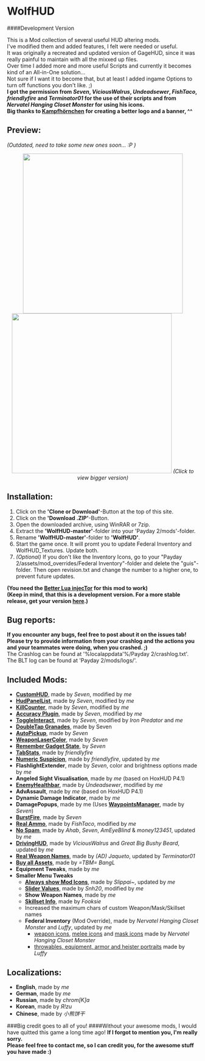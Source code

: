 # WolfHUD
####Development Version
  
This is a Mod collection of several useful HUD altering mods.  
I've modified them and added features, I felt were needed or useful.  
It was originally a recreated and updated version of GageHUD, since it was really painful to maintain with all the mixxed up files.  
Over time I added more and more useful Scripts and currently it becomes kind of an All-in-One solution...  
Not sure if I want it to become that, but at least I added ingame Options to turn off functions you don't like. ;)  
__I got the permission from _Seven_, _ViciousWalrus_, _Undeadsewer_, _FishTaco_, _friendIyfire_ and _Terminator01_ for the use of their scripts and from _Nervatel Hanging Closet Monster_ for using his icons.__  
**Big thanks to [Kampfhörnchen](http://forums.lastbullet.net/member.php?action=profile&uid=19364) for creating a better logo and a banner, ^^**
  
__Preview:__
--
_(Outdated, need to take some new ones soon... :P )_
<p align="center">
  <img src="http://www.imghost.eu/images/2016/03/03/WolfHUD_1.jpg" width="420"/>
  <img src="http://www.imghost.eu/images/2016/03/03/WolfHUD_2.jpg" width="420"/>  
  <i>(Click to view bigger version)</i>
</p>

__Installation:__
--
1. Click on the __'Clone or Download'__-Button at the top of this site.
2. Click on the __'Download .ZIP'__-Button.
2. Open the downloaded archive, using WinRAR or 7zip.
3. Extract the __'WolfHUD-master'__-folder into your 'Payday 2/mods'-folder.
4. Rename __'WolfHUD-master'__-folder to __'WolfHUD'__. 
5. Start the game once. It will promt you to update Federal Inventory and WolfHUD_Textures. Update both.
6. _(Optional)_ If you don't like the Inventory Icons, go to your "Payday 2/assets/mod_overrides/Federal Inventory"-folder and delete the "guis"-folder. Then open revision.txt and change the number to a higher one, to prevent future updates.
  
__(You need the [Better Lua injecTor](http://paydaymods.com/download/) for this mod to work)__  
__(Keep in mind, that this is a development version. For a more stable release, get your version [here](http://paydaymods.com/mods/298/wolfhud).)__  

__Bug reports:__
--
__If you encounter any bugs, feel free to post about it on the issues tab!  
Please try to provide information from your crashlog and the actions you and your teammates were doing, when you crashed.  ;)__  
The Crashlog can be found at '%localappdata'%/Payday 2/crashlog.txt'.  
The BLT log can be found at 'Payday 2/mods/logs/'.

__Included Mods:__
--
- __[CustomHUD](https://bitbucket.org/pjal3urb/customhud/src)__, made by _Seven_, modified by _me_
- __[HudPanelList](https://bitbucket.org/pjal3urb/hudlist/src/)__, made by _Seven_, modified by _me_
- __[KillCounter](https://bitbucket.org/pjal3urb/customhud/src)__, made by _Seven_, modified by _me_
- __[Accuracy Plugin](https://bitbucket.org/pjal3urb/customhud/src)__, made by _Seven_, modified by _me_
- __[ToggleInteract](https://bitbucket.org/pjal3urb/toggleinteract/src)__, made by _Seven_, modified by _Iron Predator_ and _me_
- __[DoubleTap Granades](https://bitbucket.org/pjal3urb/doubletapgrenades/src)__, made by Seven 
- __[AutoPickup](https://bitbucket.org/pjal3urb/autopickup/src)__, made by _Seven_
- __[WeaponLaserColor](http://forums.lastbullet.net/mydownloads.php?action=view_down&did=13508)__, made by _Seven_
- __[Remember Gadget State](https://bitbucket.org/pjal3urb/persistentgadgets/src)__, by _Seven_
- __[TabStats](https://steamcommunity.com/app/218620/discussions/15/618463738399320805/)__, made by _friendIyfire_
- __[Numeric Suspicion](https://github.com/cjur3/GageHud)__, made by _friendIyfire_, updated by _me_
- __FlashlightExtender__, made by _Seven_, color and brightness options made by _me_
- __Angeled Sight Visualisation__, made by _me_ (based on HoxHUD P4.1)
- __[EnemyHealthbar](http://forums.lastbullet.net/mydownloads.php?action=view_down&did=15127)__, made by _Undeadsewer_, modified by _me_
- __AdvAssault__, made by _me_ (based on HoxHUD P4.1)
- __Dynamic Damage Indicator__, made by _me_
- __DamagePopups__, made by me (Uses __[WaypointsManager](https://bitbucket.org/pjal3urb/waypoints)__, made by _Seven_)
- __[BurstFire](https://bitbucket.org/pjal3urb/burstfire/src)__, made by _Seven_
- __[Real Ammo](http://forums.lastbullet.net/mydownloads.php?action=view_down&did=15108)__, made by _FishTaco_, modified by _me_
- __[No Spam](http://steamcommunity.com/app/218620/discussions/15/618457398976607330/)__, made by _Ahab_, _Seven_, _AmEyeBlind_ & _money123451_, updated by _me_
- __[DrivingHUD](http://forums.lastbullet.net/mydownloads.php?action=view_down&did=12982)__, made by _ViciousWalrus_ and _Great Big Bushy Beard_, updated by _me_
- __[Real Weapon Names](http://forums.lastbullet.net/mydownloads.php?action=view_down&did=15433)__, made by _(AD) Jaqueto_, updated by _Terminator01_
- __[Buy all Assets](http://steamcommunity.com/app/218620/discussions/15/618458030689719683/)__, made by _=TBM= BangL_
- __Equipment Tweaks__, made by _me_
- __Smaller Menu Tweaks__
  - __[Always show Mod Icons](http://forums.lastbullet.net/mydownloads.php?action=view_down&did=13975)__, made by _Slippai~_, updated by _me_
  - __[Slider Values](http://forums.lastbullet.net/mydownloads.php?action=view_down&did=14800)__, made by _Snh20_, modified by _me_
  - __Show Weapon Names__, made by _me_
  - __[Skillset Info](http://forums.lastbullet.net/mydownloads.php?action=view_down&did=15294)__, made by _Fooksie_
  - Increased the maximum chars of custom Weapon/Mask/Skillset names
  - __Federal Inventory__ (Mod Override), made by _Nervatel Hanging Closet Monster_ and _Luffy_, updated by _me_
    - [weapon icons](http://forums.lastbullet.net/mydownloads.php?action=view_down&did=14240), [melee icons](http://forums.lastbullet.net/mydownloads.php?action=view_down&did=13910) and [mask icons](http://forums.lastbullet.net/mydownloads.php?action=view_down&did=13911) made by _Nervatel Hanging Closet Monster_
    - [throwables, equipment, armor and heister portraits](http://forums.lastbullet.net/mydownloads.php?action=view_down&did=13916) made by _Luffy_
	
__Localizations:__
--
- __English__, made by _me_
- __German__, made by _me_
- __Russian__, made by _chrom[K]a_
- __Korean__, made by _Я!zu_
- __Chinese__, made by _小熊饼干_

###Big credit goes to all of you!
####Without your awesome mods, I would have quitted this game a long time ago! 
__If I forgot to mention you, I'm really sorry.  
Please feel free to contact me, so I can credit you, for the awesome stuff you have made :)__
